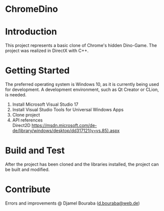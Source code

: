 # ChromeDino

# Introduction
This project represents a basic clone of Chrome's hidden Dino-Game. The project was realized in DirectX with C++.  

# Getting Started
The preferred operating system is Windows 10, as it is currently being used for development. A development environment, such as Qt Creator or CLion, is needed. 

1.	Install Microsoft Visual Studio 17
2.	Install Visual Studio Tools for Universal Windows Apps
3.	Clone project
4.	API references  
Direct2D https://msdn.microsoft.com/de-de/library/windows/desktop/dd317121(v=vs.85).aspx

# Build and Test
After the project has been cloned and the libraries installed, the project can be built and modified.

# Contribute
Errors and improvements @ Djamel Bouraba (d.bouraba@web.de)
